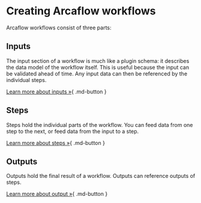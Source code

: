 # Creating Arcaflow workflows

Arcaflow workflows consist of three parts:

<h2>Inputs</h2>

The input section of a workflow is much like a plugin schema: it describes the data model of the workflow itself. This is useful because the input can be validated ahead of time. Any input data can then be referenced by the individual steps.

[Learn more about inputs &raquo;](input.md){ .md-button }

<h2>Steps</h2>

Steps hold the individual parts of the workflow. You can feed data from one step to the next, or feed data from the input to a step.

[Learn more about steps &raquo;](step.md){ .md-button }

<h2>Outputs</h2>

Outputs hold the final result of a workflow. Outputs can reference outputs of steps.

[Learn more about output &raquo;](output.md){ .md-button }